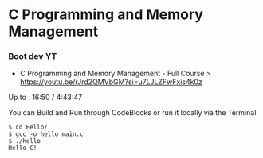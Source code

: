 # C Programming and Memory Management

### Boot dev YT

- C Programming and Memory Management - Full Course > https://youtu.be/rJrd2QMVbGM?si=u7LJLZFwFxis4k0z

Up to : 16:50 / 4:43:47

You can Build and Run through CodeBlocks or run it locally via the Terminal
```
$ cd Hello/
$ gcc -o hello main.c 
$ ./hello 
Hello C!
```